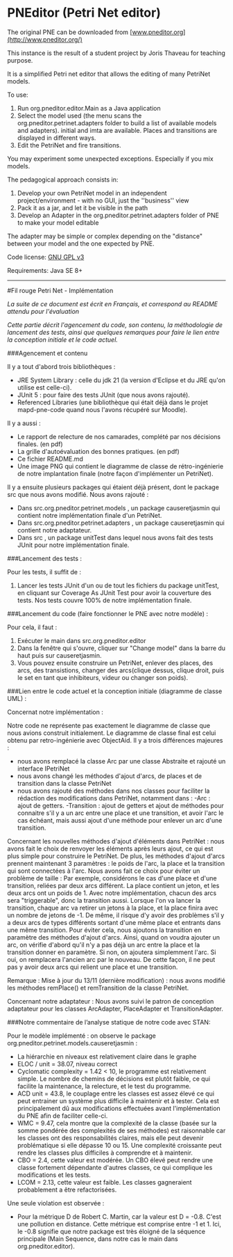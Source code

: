 PNEditor (Petri Net editor)
========

The original PNE can be downloaded from [www.pneditor.org](http://www.pneditor.org/)

This instance is the result of a student project by Joris Thaveau for teaching purpose.

It is a simplified Petri net editor that allows the editing of many PetriNet models.

To use:

1. Run org.pneditor.editor.Main as a Java application
2. Select the model used (the menu scans the org.pneditor.petrinet.adapters folder to build a list of available models and adapters). initial and imta are available. Places and transitions are displayed in different ways.
3. Edit the PetriNet and fire transitions.

You may experiment some unexpected exceptions. Especially if you mix models.

The pedagogical approach consists in:

1. Develop your own PetriNet model in an independent project/environment - with no GUI, just the ''business'' view
2. Pack it as a jar, and let it be visible in the path
3. Develop an Adapter in the org.pneditor.petrinet.adapters folder of PNE to make your model editable

The adapter may be simple or complex depending on the "distance" between your model and the one expected by PNE.

Code license: [GNU GPL v3](http://www.gnu.org/licenses/gpl.html)

Requirements: Java SE 8+

<hr>

#Fil rouge Petri Net - Implémentation


*La suite de ce document est écrit en Français, et correspond au README attendu pour l'évaluation*

*Cette partie décrit l'agencement du code, son contenu, la méthodologie de lancement des tests, ainsi que quelques remarques pour faire le lien entre la conception initiale et le code actuel.*

###Agencement et contenu

Il y a tout d'abord trois bibliothèques :
<ul>
	<li>JRE System Library : celle du jdk 21 (la version d'Eclipse et du JRE qu'on utilise est celle-ci).
	<li>JUnit 5 : pour faire des tests JUnit (que nous avons rajouté).
	<li>Referenced Libraries (une bibliothèque qui était déjà dans le projet mapd-pne-code quand nous l'avons récupéré sur Moodle).
</ul>
Il y a aussi :
<ul>
	<li>Le rapport de relecture de nos camarades, complété par nos décisions finales. (en pdf)
	<li>La grille d'autoévaluation des bonnes pratiques. (en pdf)
	<li>Ce fichier README.md 
	<li>Une image PNG qui contient le diagramme de classe de rétro-ingénierie de notre implantation finale (notre façon d'implémenter un PetriNet).
</ul>
Il y a ensuite plusieurs packages qui étaient déjà présent, dont le package src que nous avons modifié. Nous avons rajouté : 
<ul>
	<li>Dans src.org.pneditor.petrinet.models , un package causeretjasmin qui contient notre implémentation finale d'un PetriNet.
	<li>Dans src.org.pneditor.petrinet.adapters , un package causeretjasmin qui contient notre adaptateur.
	<li>Dans src , un package unitTest dans lequel nous avons fait des tests JUnit pour notre implémentation finale.
</ul>

###Lancement des tests :

Pour les tests, il suffit de :
<ol>
	<li>Lancer les tests JUnit d'un ou de tout les fichiers du package unitTest, en cliquant sur Coverage As JUnit Test pour avoir la couverture des tests. Nos tests couvre 100% de notre implémentation finale. 
</ol>

###Lancement du code (faire fonctionner le PNE avec notre modèle) :

Pour cela, il faut : 
<ol>
	<li>Exécuter le main dans src.org.pneditor.editor
	<li>Dans la fenêtre qui s'ouvre, cliquer sur "Change model" dans la barre du haut puis sur causeretjasmin.
	<li>Vous pouvez ensuite construire un PetriNet, enlever des places, des arcs, des transistions, changer des arcs(clique dessus, clique droit, puis le set en tant que inhibiteurs, videur ou changer son poids). 
</ol>

###Lien entre le code actuel et la conception initiale (diagramme de classe UML) : 

Concernat notre implémentation :

Notre code ne représente pas exactement le diagramme de classe que nous avions construit initialement.
Le diagramme de classe final est celui obtenu par retro-ingénierie avec ObjectAid. 
Il y a trois différences majeures :
 - nous avons remplacé la classe Arc par une classe Abstraite et rajouté un interface IPetriNet
 - nous avons changé les méthodes d'ajout d'arcs, de places et de transition dans la classe PetriNet
 - nous avons rajouté des méthodes dans nos classes pour faciliter la rédaction des modifications dans PetriNet, notamment dans :
 	-Arc : ajout de getters.
 	-Transition : ajout de getters et ajout de méthodes pour connaitre s'il y a un arc entre une place et une transition, et avoir l'arc le cas échéant, mais aussi ajout d'une méthode pour enlever un arc d'une transition.

Concernant les nouvelles méthodes d'ajout d'éléments dans PetriNet : nous avons fait le choix de renvoyer les éléments après leurs ajout,
ce qui est plus simple pour construire le PetriNet.
De plus, les méthodes d'ajout d'arcs prennent maintenant 3 paramètres : le poids de l'arc, la place et la transition qui sont connectées à l'arc.
Nous avons fait ce choix pour éviter un problème de taille : 
Par exemple, considérons le cas d'une place et d'une transition, reliées par deux arcs différent.
La place contient un jeton, et les deux arcs ont un poids de 1. Avec notre implémentation, chacun des arcs sera "triggerable", donc la transition aussi.
Lorsque l'on va lancer la transition, chaque arc va retirer un jetons à la place, et la place finira avec un nombre de jetons de -1.
De même, il risque d'y avoir des problèmes s'il y a deux arcs de types différents sortant d'une même place et entrants dans une même transition.
Pour éviter cela, nous ajoutons la transition en paramètre des méthodes d'ajout d'arcs. Ainsi, quand on voudra ajouter un arc, on vérifie d'abord
qu'il n'y a pas déjà un arc entre la place et la transition donner en paramètre.
Si non, on ajoutera simplemment l'arc.
Si oui, on remplacera l'ancien arc par le nouveau. 
De cette façon, il ne peut pas y avoir deux arcs qui relient une place et une transition. 

Remarque : Mise à jour du 13/11 (dernière modification) : nous avons modifié les méthodes remPlace() et remTransition de la classe PetriNet.

Concernant notre adaptateur : 
Nous avons suivi le patron de conception adaptateur pour les classes ArcAdapter, PlaceAdapter et TransitionAdapter.

###Notre commentaire de l’analyse statique de notre code avec STAN:

Pour le modèle implémenté : on observe le package org.pneditor.petrinet.models.causeretjasmin :
- La hiérarchie en niveaux est relativement claire dans le graphe
- ELOC / unit = 38.07, niveau correct
- Cyclomatic complexity = 1.42 < 10, le programme est relativement simple.  Le nombre de chemins de décisions est plutôt faible, ce qui facilite la maintenance, la
 relecture, et le test du programme.
- ACD unit = 43.8, le couplage entre les classes est assez élevé ce qui peut entrainer un système plus difficile à maintenir et à tester. Cela est principalement dû aux modifications effectuées avant l'implémentation du PNE afin de faciliter celle-ci.
- WMC = 9.47, cela montre que la complexité de la classe (basée sur la somme pondérée des complexités de ses méthodes) est raisonnable car les classes ont des responsabilités claires, mais elle peut devenir problématique si elle dépasse 10 ou 15. Une complexité croissante peut rendre les classes plus difficiles à comprendre et à maintenir.
- CBO = 2.4, cette valeur est modérée. Un CBO élevé peut rendre une classe fortement dépendante d'autres classes, ce qui complique les modifications et les tests.
- LCOM = 2.13, cette valeur est faible. Les classes gagneraient probablement a être refactorisées.

Une seule violation est observée : 
- Pour la métrique D de Robert C. Martin, car la valeur est D = -0.8. C'est une pollution en distance. Cette métrique est comprise entre -1 et 1. Ici, le -0.8 signifie que notre package est très éloigné de la séquence principale (Main Sequence, dans notre cas le main dans org.pneditor.editor).

